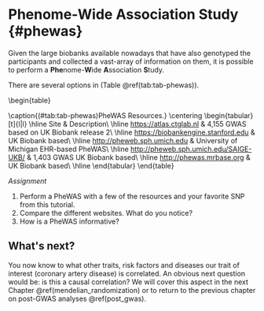# Phenome-Wide Association Study {#phewas}
<!-- ![](./img/_gwas/banner_man_standing_dna.png){width=70%} -->





Given the large biobanks available nowadays that have also genotyped the participants and collected a vast-array of information on them, it is possible to perform a **Phe**nome-**W**ide **A**ssociation **S**tudy.

There are several options in (Table \@ref(tab:tab-phewas)).




\begin{table}

\caption{(\#tab:tab-phewas)PheWAS Resources.}
\centering
\begin{tabular}[t]{l|l}
\hline
Site & Description\\
\hline
https://atlas.ctglab.nl & 4,155 GWAS based on UK Biobank release 2\\
\hline
https://biobankengine.stanford.edu & UK Biobank based\\
\hline
http://pheweb.sph.umich.edu & University of Michigan EHR-based PheWAS\\
\hline
http://pheweb.sph.umich.edu/SAIGE-UKB/ & 1,403 GWAS UK Biobank based\\
\hline
http://phewas.mrbase.org & UK Biobank based\\
\hline
\end{tabular}
\end{table}


*Assignment*

1. Perform a PheWAS with a few of the resources and your favorite SNP from this tutorial. 
2. Compare the different websites. What do you notice?
3. How is a PheWAS informative?


## What's next?

You now know to what other traits, risk factors and diseases our trait of interest (coronary artery disease) is correlated. An obvious next question would be: is this a causal correlation? We will cover this aspect in the next Chapter \@ref(mendelian_randomization) or to return to the previous chapter on post-GWAS analyses \@ref(post_gwas).

<!-- ```{js, echo = FALSE} -->
<!-- title=document.getElementById('header'); -->
<!-- title.innerHTML = '<img src="img/_headers/banner_man_standing_dna.png" alt="Phenome-Wide Association Study">' + title.innerHTML -->
<!-- ``` -->
